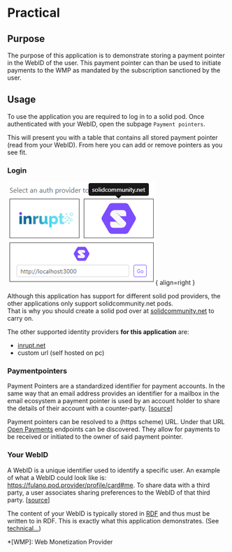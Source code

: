 # Practical

## Purpose

The purpose of this application is to demonstrate storing a payment pointer in the WebID of the user. This payment pointer can than be used to initiate payments to the WMP as mandated by the subscription sanctioned by the user.

## Usage

To use the application you are required to log in to a solid pod. Once authenticated with your WebID, open the subpage `Payment pointers`.

This will present you with a table that contains all stored payment pointer (read from your WebID). From here you can add or remove pointers as you see fit.

### Login

![Solid indentity providers](/assets/img/acc_login.png){ align=right }

Although this application has support for different solid pod providers, the other applications only support solidcommunity.net pods.  
That is why you should create a solid pod over at [solidcommunity.net](https://solidcommunity.net/register) to carry on. 

The other supported identity providers **for this application** are:

 * [inrupt.net](https://inrupt.net)
 * custom url (self hosted on pc)


### Paymentpointers

Payment Pointers are a standardized identifier for payment accounts. In the same way that an email address provides an identifier for a mailbox in the email ecosystem a payment pointer is used by an account holder to share the details of their account with a counter-party. [[source](https://paymentpointers.org)]

Payment pointers can be resolved to a (https scheme) URL. Under that URL [Open Payments](https://openpayments.dev/) endpoints can be discovered. They allow for payments to be received or initiated to the owner of said payment pointer.

### Your WebID

A WebID is a unique identifier used to identify a specific user. An example of what a WebID could look like is: https://fulano.pod.provider/profile/card#me. To share data with a third party, a user associates sharing preferences to the WebID of that third party. [[source](https://solidproject.org/faqs#what-is-a-webid)]

The content of your WebID is typically stored in [RDF](https://www.w3.org/RDF/) and thus must be written to in RDF. This is exactly what this application demonstrates. (See [technical...](/accountant/technical))

*[WMP]: Web Monetization Provider
